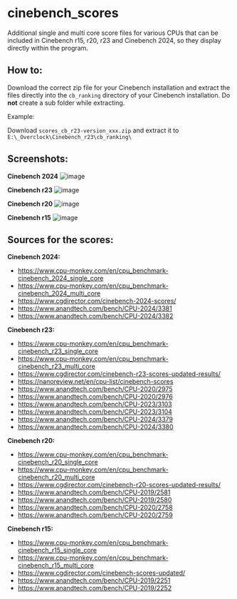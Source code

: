 # cinebench_scores
Additional single and multi core score files for various CPUs that can be included in Cinebench r15, r20, r23 and Cinebench 2024, so they display directly within the program.



## How to:
Download the correct zip file for your Cinebench installation and extract the files directly into the `cb_ranking` directory of your Cinebench installation. Do **not** create a sub folder while extracting.

Example:

Download `scores_cb_r23-version_xxx.zip` and extract it to `E:\_Overclock\Cinebench_r23\cb_ranking\`



## Screenshots:
**Cinebench 2024**
![image](https://github.com/user-attachments/assets/f121f316-2c3b-4acd-bb40-ae7f4e8d849a)

**Cinebench r23**
![image](https://github.com/user-attachments/assets/ad2ece3e-d8ac-4a53-8811-b8d062e69684)

**Cinebench r20**
![image](https://github.com/user-attachments/assets/53f18437-23fe-4d1d-9c38-9e5364093478)

**Cinebench r15**
![image](https://github.com/user-attachments/assets/97085c65-ce57-466c-80bf-8674d298f163)




## Sources for the scores:

**Cinebench 2024:**
- https://www.cpu-monkey.com/en/cpu_benchmark-cinebench_2024_single_core
- https://www.cpu-monkey.com/en/cpu_benchmark-cinebench_2024_multi_core
- https://www.cgdirector.com/cinebench-2024-scores/
- https://www.anandtech.com/bench/CPU-2024/3381
- https://www.anandtech.com/bench/CPU-2024/3382


**Cinebench r23:**
- https://www.cpu-monkey.com/en/cpu_benchmark-cinebench_r23_single_core
- https://www.cpu-monkey.com/en/cpu_benchmark-cinebench_r23_multi_core
- https://www.cgdirector.com/cinebench-r23-scores-updated-results/
- https://nanoreview.net/en/cpu-list/cinebench-scores
- https://www.anandtech.com/bench/CPU-2020/2975
- https://www.anandtech.com/bench/CPU-2020/2976
- https://www.anandtech.com/bench/CPU-2023/3103
- https://www.anandtech.com/bench/CPU-2023/3104
- https://www.anandtech.com/bench/CPU-2024/3379
- https://www.anandtech.com/bench/CPU-2024/3380


**Cinebench r20:**
- https://www.cpu-monkey.com/en/cpu_benchmark-cinebench_r20_single_core
- https://www.cpu-monkey.com/en/cpu_benchmark-cinebench_r20_multi_core
- https://www.cgdirector.com/cinebench-r20-scores-updated-results/
- https://www.anandtech.com/bench/CPU-2019/2581
- https://www.anandtech.com/bench/CPU-2019/2580
- https://www.anandtech.com/bench/CPU-2020/2758
- https://www.anandtech.com/bench/CPU-2020/2759


**Cinebench r15:**
- https://www.cpu-monkey.com/en/cpu_benchmark-cinebench_r15_single_core
- https://www.cpu-monkey.com/en/cpu_benchmark-cinebench_r15_multi_core
- https://www.cgdirector.com/cinebench-scores-updated/
- https://www.anandtech.com/bench/CPU-2019/2251
- https://www.anandtech.com/bench/CPU-2019/2252
